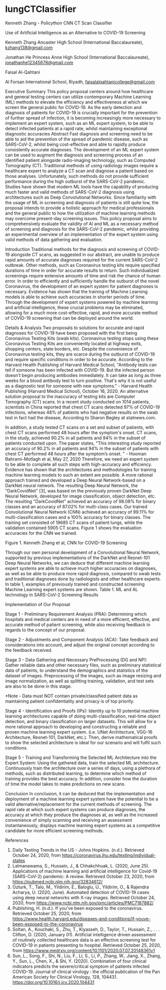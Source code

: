 # lungCTClassifier
Kenneth Zhang - Policython CNN CT Scan Classifier



Use of Artificial Intelligence as an Alternative to COVID-19 Screening

Kenneth Zhang 
Ancaster High School (International Baccalaureate), kzhang138@gmail.com

Jonathan He
Princess Anne High School (International Baccalaureate), jonathanhe12345678@gmail.com

Faisal Al-Qahtani

Al Forsan International School, Riyadh, faisalalqahtanicollege@gmail.com




Executive Summary 
This policy proposal centers around how healthcare and general testing centers can utilize contemporary Machine Learning (ML) methods to elevate the efficiency and effectiveness at which we screen the general public for COVID-19. As the early detection and diagnosis of patients for COVID-19 is crucially important for the prevention of further spread of infection, it is becoming increasingly more necessary to implement an expert system, such as an ML expert system, to be able to detect infected patients at a rapid rate, whilst maintaining exceptional diagnostic accuracies
Abstract
Fast diagnosis and screening need to be able to aid the prevention of the spread of pandemic disease, such as SARS-CoV-2, whilst being cost-effective and able to rapidly produce consistently accurate diagnoses. The development of an ML expert system can be used to augment the diagnosis and screening process of an identified patient alongside radio-imaging technology, such as Computed Tomography (CT). Traditional methods of using radiology images require a healthcare expert to analyze a CT scan and diagnose a patient based on those analyses. Unfortunately, such methods do not provide sufficient performance during the high outburst of the SARS-CoV-2 pandemic. Studies have shown that modern ML tools have the capability of producing much faster and valid methods of SARS-CoV-2 diagnosis using architectures such as Deep Convolutional Networks. Since familiarity with the usage of ML in screening and diagnosis of patients is still quite low, the proposal intends to provide a holistic approach for medical professionals and the general public to how the utilization of machine learning methods may overcome present-day screening issues. This policy proposal aims to comprehensively evaluate the validity of AI and ML as a necessary method of screening and diagnosis for the SARS-CoV-2 pandemic, whilst providing an experimental overview of an implementation of the expert system using valid methods of data gathering and evaluation. 






Introduction
Traditional methods for the diagnosis and screening of COVID-19 alongside CT scans, as suggested in our abstract, are unable to produce rapid amounts of accurate diagnoses required for the current SARS-CoV-2 outbreak. Other methods, such as Coronavirus testing kits require specified durations of time in order for accurate results to return. Such individualized screenings require extensive amounts of time and risk the chance of human error. In order to efficiently and sufficiently handle the outburst of the novel Coronavirus, the development of an expert system for patient diagnoses is necessary. Evidence has shown that the training of Machine Learning models is able to achieve such accuracies in shorter periods of time. Through the development of expert systems powered by machine learning and artificial intelligence, these crucial problems may be eliminated, allowing for a much more cost-effective, rapid, and more accurate method of COVID-19 screening that can be deployed around the world.

Details & Analysis
Two proposals to solutions for accurate and rapid diagnoses for COVID-19 have been proposed with the first being Coronavirus Testing Kits (swab kits). Coronavirus testing stops using these Coronavirus Testing Kits are conveniently located at highway exits, shopping centers, state borders, etc. Despite the convenience of Coronavirus testing kits, they are scarce during the outburst of COVID-19 and require specific conditions in order to be accurate. 
According to the Harvard Health Publishing of Harvard Medical School, 
	"Antibody tests can tell if someone has been infected with COVID-19. But the infected person doesn't begin producing antibodies immediately. It can take as long as three weeks for a blood antibody test to turn positive. That's why it is not useful as a diagnostic test for someone with new symptoms." - Harvard Health Publishing (Harvard Medical School), October 16, 2020.
An alternative solution proposal to the inaccuracy of testing kits are Computer Tomography (CT) scans. In a recent study conducted on 1014 patients, scientists in China reported that chest CT scans detected 97% of COVID-19 infections, whereas 48% of patients who had negative results on the swab test in fact had the disease, According to Sharon Begley at statnews.com. 



In addition, a study tested CT scans on a set and subset of patients, with chest CT scans performed 48 hours after the symptom's onset. CT scans, in the study, achieved 90.2% in all patients and 94% in the subset of patients conducted upon. The paper states, 
	"This interesting study reported an accuracy of 90.2% in all patients and 94% in the subset of patients with chest CT performed 48 hours after the symptom’s onset. "
			- Hooman Bahrami-Motlagh et al, May 27, 2020 
Therefore, we need an expert system to be able to complete all such steps with high-accuracy and efficiency. Evidence has shown that the architectures and methodologies for training machine learning models to such an extent are possible. A more rational approach trained and developed a Deep Neural Network-based on a DarkNet neural network. The resulting Deep Neural Network, the "DarkCovidNet" [3], was based on the previously proven DarkNet Deep Neural Network, developed for image classification, object detection, etc. The resulting "DarkCovidNet" achieved an accuracy of 98.08% for binary classes and an accuracy of 87.02% for multi-class cases. Our trained Convolutional Neural Network (CNN) achieved an accuracy of 99.11% for multi-classification cases and a 100% accuracy for binary classes. The training set consisted of 19685 CT scans of patient lungs, while the validation contained 5905 CT scans. Figure 1 shows the evaluation accuracies for the CNN we trained. 

Figure 1. Kenneth Zhang et al, CNN for COVID-19 Screening





Through our own personal development of a Convolutional Neural Network, supported by previous implementations of the DarkNet and Resnet-101 Deep Neural Networks, we can deduce that different machine learning expert systems are able to achieve much higher accuracies on diagnoses, as well as be able to produce more rapid diagnosis, compared to swab tests and traditional diagnoses done by radiologists and other healthcare experts. In table 1, examples of previously trained and constructed screening Machine Learning expert systems are shown. 
Table 1. ML and AL technology in SARS-CoV-2 Screening Results

Implementation of Our Proposal

Stage 1 - Preliminary Requirement Analysis (PRA): Determining which hospitals and medical centers are in need of a more efficient, effective, and accurate method of patient screening, while also receiving feedback in regards to the concept of our proposal.

Stage 2 - Adjustments and Component Analysis (ACA): Take feedback and considerations into account, and adjust the original concept according to the feedback received.

Stage 3 - Data Gathering and Necessary PreProcessing (DG and NP): Gather reliable data and other necessary files, such as preliminary statistical data of patients, to understand the demographics and statistics of the dataset of images. Preprocessing of the images, such as image resizing and image normalization, as well as splitting training, validation, and test sets are also to be done in this stage. 

*Note - Data must NOT contain private/classified patient data as maintaining patient confidentiality and privacy is of top priority. 


Stage 4 - Identification and Proofs (IPs): Identity up to 10 potential machine learning architectures capable of doing multi-classification, real-time object detection, and binary classification on larger datasets. This will allow for a more rational approach to developing and constructing a reliable and proven machine learning expert system. (i.e. UNet Architecture, VGG-16 Architecture, Resnet-101, DarkNet, etc.). Then, derive mathematical proofs to show the selected architecture is ideal for our scenario and will fulfil such conditions. 

Stage 5 - Training and Transforming the Selected ML Architecture into the Expert System: Using the gathered data, train the selected ML architecture. Continuously train the architecture over a series of days, using a plethora of methods, such as distributed learning, to determine which method of training provides the best accuracy. In addition, consider how the duration of time the model takes to make predictions on new scans.

Conclusion
In conclusion, it can be deduced that the implementation and deployment of a machine learning expert system have the potential to be a valid alternative/replacement for the current methods of screening. The rapid rate at which such expert systems can produce diagnoses, the accuracy at which they produce the diagnoses at, as well as the increased convenience of simply scanning and receiving an assessment instantaneously, displays machine learning expert systems as a competitive candidate for more efficient screening methods.








References

1. Daily Testing Trends in the US - Johns Hopkins. (n.d.). Retrieved October 24, 2020, from https://coronavirus.jhu.edu/testing/individual-states
2. Lalmanawama, S., Hussain, J., & Chhakchhuak, L. (2020, June 25). Applications of machine learning and artificial intelligence for Covid-19 (SARS-CoV-2) pandemic: A review. Retrieved October 23, 2020, from https://pubmed.ncbi.nlm.nih.gov/32834612/
3. Ozturk, T., Talo, M., Yildirim, E., Baloglu, U., Yildirim, O., & Rajendra Acharya, U. (2020, June). Automated detection of COVID-19 cases using deep neural networks with X-ray images. Retrieved October 24, 2020, from https://www.ncbi.nlm.nih.gov/pmc/articles/PMC7187882/
4. Publishing, H. (n.d.). If you've been exposed to the coronavirus. Retrieved October 25, 2020, from https://www.health.harvard.edu/diseases-and-conditions/if-youve-been-exposed-to-the-coronavirus
5. Soltan, A., Kouchaki, S., Zhu, T., Kiyasseh, D., Taylor, T., Hussain, Z., . . . Clifton, D. (2020, January 01). Artificial intelligence driven assessment of routinely collected healthcare data is an effective screening test for COVID-19 in patients presenting to hospital. Retrieved October 25, 2020, from https://www.medrxiv.org/content/10.1101/2020.07.07.20148361v1
6. Sun, L., Song, F., Shi, N., Liu, F., Li, S., Li, P., Zhang, W., Jiang, X., Zhang, Y., Sun, L., Chen, X., & Shi, Y. (2020). Combination of four clinical indicators predicts the severe/critical symptom of patients infected COVID-19. Journal of clinical virology : the official publication of the Pan American Society for Clinical Virology, 128, 104431. https://doi.org/10.1016/j.jcv.2020.104431

